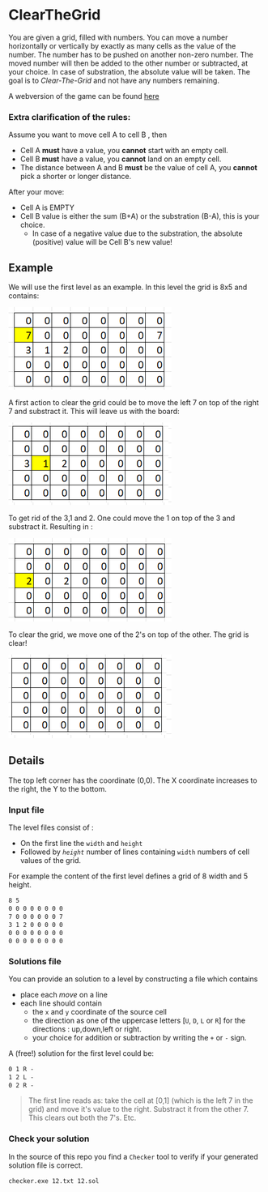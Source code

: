 # ClearTheGrid

You are given a grid, filled with numbers. 
You can move a number horizontally or vertically by exactly as many cells as the value of the number. The number has to be pushed on another non-zero number. The moved number will then be added to the other number or subtracted, at your choice. In case of substration, the absolute value will be taken. The goal is to *Clear-The-Grid* and not have any numbers remaining. 

A webversion of the game can be found [here](https://eulerschezahl.github.io/NumberShifting.html)


### Extra clarification of the rules:

Assume you want to move cell A to cell B , then 
- Cell A **must** have a value, you **cannot** start with an empty cell.
- Cell B **must** have a value, you **cannot** land on an empty cell.
- The distance between A and B **must** be the value of cell A, you **cannot** pick a shorter or longer distance.

After your move:
- Cell A is EMPTY
- Cell B value is either the sum (B+A) or the substration (B-A), this is your choice. 
   - In case of a negative value due to the substration, the absolute (positive) value will be Cell B's new value! 


## Example

We will use the first level as an example.
In this level the grid is 8x5 and contains: 

![board](Images/board1.png)

A first action to clear the grid could be to move the left 7 on top of the right 7 and substract it. This will leave us with the board: 

![board](Images/board2.png)

To get rid of the 3,1 and 2. One could move the 1 on top of the 3 and substract it. Resulting in :

![board](Images/board3.png)

To clear the grid, we move one of the 2's on top of the other. The grid is clear! 

![board](Images/board4.png)


## Details

The top left corner has the coordinate (0,0). The X coordinate increases to the right, the Y to the bottom.

### Input file
The level files consist of :
- On the first line the `width` and `height`
- Followed by *`height`* number of lines containing `width` numbers of cell values of the grid.


For example the content of the first level defines a grid of 8 width and 5 height.
``` 
8 5
0 0 0 0 0 0 0 0 
7 0 0 0 0 0 0 7 
3 1 2 0 0 0 0 0 
0 0 0 0 0 0 0 0 
0 0 0 0 0 0 0 0 
```


### Solutions file

You can provide an solution to a level by constructing a file which contains 
- place each *move* on a line
- each line should contain 
   - the `x` and `y` coordinate of the source cell 
   - the direction as one of the uppercase letters [`U`, `D`, `L` or `R`] for the directions : up,down,left or right.
   - your choice for addition or subtraction by writing the `+` or `-` sign. 

A (free!) solution for the first level could be:

```
0 1 R -
1 2 L -
0 2 R -
```

> The first line reads as: take the cell at [0,1] (which is the left 7 in the grid) and move it's value to the right. Substract it from the other 7. This clears out both the 7's. Etc.

### Check your solution

In the source of this repo you find a `Checker` tool to verify if your generated solution file is correct. 

```
checker.exe 12.txt 12.sol
```

